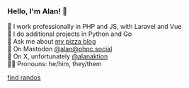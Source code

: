 ### Hello, I'm Alan! 👋

🐘 I work professionally in PHP and JS, with Laravel and Vue<br>
🌱 I do additional projects in Python and Go<br>
🍕 Ask me about [my pizza blog](https://alan.pizza)<br>
💬 On Mastodon [@alan@phpc.social](https://phpc.social/@alan)<br>
🙅 On X, unfortunately [@alanaktion](https://twitter.com/alanaktion)<br>
🤷🏻 Pronouns: he/him, they/them

[find randos](https://randos.online/u/Alanaktion/next)
